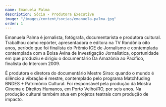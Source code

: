 ```yaml
---
name: Emanuela Palma
description: Sócia - Produtora Executive
image: "/images/content/socias/emanuela-palma.jpg"
order: 1
---
```


Emanuela Palma é jornalista, fotógrafa, documentarista e produtora cultural. Trabalhou como repórter, apresentadora e editora na TV Rondônia oito anos, período que foi finalista do Prêmio IGE de Jornalismo e contemplada contemplada com a Bolsa Avina de Investigação Jornalística, oportunidade em que produziu e dirigiu o documentário Da Amazônia ao Pacífico, finalista do Intercom 2009.

É produtora e diretora do documentário Mestre Sirso: quando o mundo é silêncio a vibração é mestre, contemplado pelo programa Matchfuding BNDES + Patrimônio Cultural. Foi responsável pela produção da Mostra Cinema e Direitos Humanos, em Porto Velho/RO, por seis anos. Na produção cultural também atua em projetos teatrais com produção de impacto.

